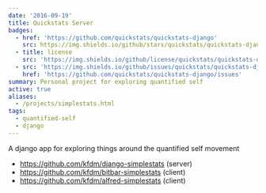 ```yaml
---
date: '2016-09-19'
title: Quickstats Server
badges:
  - href: 'https://github.com/quickstats/quickstats-django'
    src: https://img.shields.io/github/stars/quickstats/quickstats-django?style=social
  - title: license
    src: 'https://img.shields.io/github/license/quickstats/quickstats-django'
  - src: 'https://img.shields.io/github/issues/quickstats/quickstats-django'
    href: 'https://github.com/quickstats/quickstats-django/issues'
summary: Personal project for exploring quantified self
active: true
aliases:
  - /projects/simplestats.html
tags:
  - quantified-self
  - django
---
```


A django app for exploring things around the quantified self movement

- <https://github.com/kfdm/django-simplestats> (server)
- <https://github.com/kfdm/bitbar-simplestats> (client)
- <https://github.com/kfdm/alfred-simplestats> (client)
